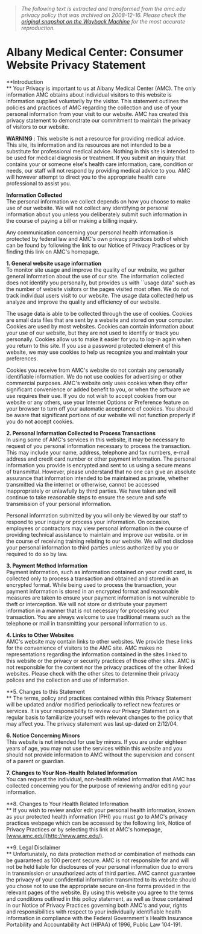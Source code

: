 > *The following text is extracted and transformed from the amc.edu privacy policy that was archived on 2008-12-16. Please check the [original snapshot on the Wayback Machine](https://web.archive.org/web/20081216051938id_/http%3A//www.amc.edu/About%2520Us/web_privacy.html) for the most accurate reproduction.*

# Albany Medical Center: Consumer Website Privacy Statement

**Introduction  
** Your Privacy is important to us at Albany Medical Center (AMC). The only information AMC obtains about individual visitors to this website is information supplied voluntarily by the visitor. This statement outlines the policies and practices of AMC regarding the collection and use of your personal information from your visit to our website. AMC has created this privacy statement to demonstrate our commitment to maintain the privacy of visitors to our website.

**WARNING** : This website is not a resource for providing medical advice. This site, its information and its resources are not intended to be a substitute for professional medical advice. Nothing in this site is intended to be used for medical diagnosis or treatment. If you submit an inquiry that contains your or someone else's health care information, care, condition or needs, our staff will not respond by providing medical advice to you. AMC will however attempt to direct you to the appropriate health care professional to assist you.

**Information Collected**  
The personal information we collect depends on how you choose to make use of our website. We will not collect any identifying or personal information about you unless you deliberately submit such information in the course of paying a bill or making a billing inquiry. 

Any communication concerning your personal health information is protected by federal law and AMC's own privacy practices both of which can be found by following the link to our Notice of Privacy Practices or by finding this link on AMC's homepage.

**1\. General website usage information**  
To monitor site usage and improve the quality of our website, we gather general information about the use of our site. The information collected does not identify you personally, but provides us with ``usage data" such as the number of website visitors or the pages visited most often. We do not track individual users visit to our website. The usage data collected help us analyze and improve the quality and efficiency of our website.

The usage data is able to be collected through the use of cookies. Cookies are small data files that are sent by a website and stored on your computer. Cookies are used by most websites. Cookies can contain information about your use of our website, but they are not used to identify or track you personally. Cookies allow us to make it easier for you to log-in again when you return to this site. If you use a password protected element of this website, we may use cookies to help us recognize you and maintain your preferences.

Cookies you receive from AMC's website do not contain any personally identifiable information. We do not use cookies for advertising or other commercial purposes. AMC's website only uses cookies when they offer significant convenience or added benefit to you, or when the software we use requires their use. If you do not wish to accept cookies from our website or any others, use your Internet Options or Preference feature on your browser to turn off your automatic acceptance of cookies. You should be aware that significant portions of our website will not function properly if you do not accept cookies.

**2\. Personal Information Collected to Process Transactions**  
In using some of AMC's services in this website, it may be necessary to request of you personal information necessary to process the transaction. This may include your name, address, telephone and fax numbers, e-mail address and credit card number or other payment information. The personal information you provide is encrypted and sent to us using a secure means of transmittal. However, please understand that no one can give an absolute assurance that information intended to be maintained as private, whether transmitted via the internet or otherwise, cannot be accessed inappropriately or unlawfully by third parties. We have taken and will continue to take reasonable steps to ensure the secure and safe transmission of your personal information.

Personal information submitted by you will only be viewed by our staff to respond to your inquiry or process your information. On occasion, employees or contractors may view personal information in the course of providing technical assistance to maintain and improve our website. or in the course of receiving training relating to our website. We will not disclose your personal information to third parties unless authorized by you or required to do so by law.

**3\. Payment Method Information**  
Payment information, such as information contained on your credit card, is collected only to process a transaction and obtained and stored in an encrypted format. While being used to process the transaction, your payment information is stored in an encrypted format and reasonable measures are taken to ensure your payment information is not vulnerable to theft or interception. We will not store or distribute your payment information in a manner that is not necessary for processing your transaction. You are always welcome to use traditional means such as the telephone or mail in transmitting your personal information to us.

**4\. Links to Other Websites**  
AMC's website may contain links to other websites. We provide these links for the convenience of visitors to the AMC site. AMC makes no representations regarding the information contained in the sites linked to this website or the privacy or security practices of those other sites. AMC is not responsible for the content nor the privacy practices of the other linked websites. Please check with the other sites to determine their privacy polices and the collection and use of information.

**5\. Changes to this Statement  
** The terms, policy and practices contained within this Privacy Statement will be updated and/or modified periodically to reflect new features or services. It is your responsibility to review our Privacy Statement on a regular basis to familiarize yourself with relevant changes to the policy that may affect you. The privacy statement was last up-dated on 2/12/04.

**6\. Notice Concerning Minors**  
This website is not intended for use by minors. If you are under eighteen years of age, you may not use the services within this website and you should not provide information to AMC without the supervision and consent of a parent or guardian.

**7\. Changes to Your Non-Health Related Information**  
You can request the individual, non-health related information that AMC has collected concerning you for the purpose of reviewing and/or editing your information.

**8\. Changes to Your Health Related Information  
** If you wish to review and/or edit your personal health information, known as your protected health information (PHI) you must go to AMC's privacy practices webpage which can be accessed by the following link, Notice of Privacy Practices or by selecting this link at AMC's homepage, [www.amc.edu](http://www.amc.edu/).

**9\. Legal Disclaimer  
** Unfortunately, no data protection method or combination of methods can be guaranteed as 100 percent secure. AMC is not responsible for and will not be held liable for disclosures of your personal information due to errors in transmission or unauthorized acts of third parties. AMC cannot guarantee the privacy of your confidential information transmitted to its website should you chose not to use the appropriate secure on-line forms provided in the relevant pages of the website. By using this website you agree to the terms and conditions outlined in this policy statement, as well as those contained in our Notice of Privacy Practices governing both AMC's and your, rights and responsibilities with respect to your individually identifiable health information in compliance with the Federal Government's Health Insurance Portability and Accountability Act (HIPAA) of 1996, Public Law 104-191.
